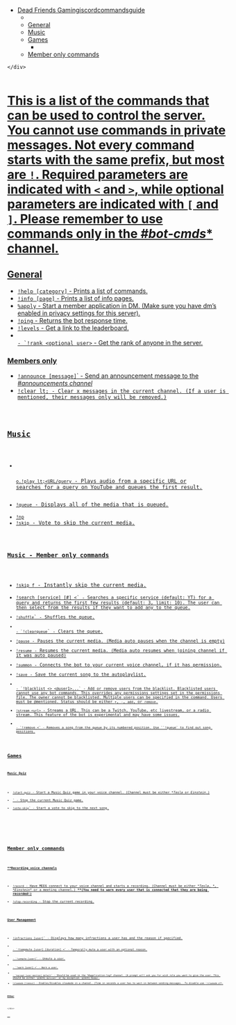 <!DOCTYPE html>
<html>

<head>
  <meta charset="utf-8">
  <meta name="viewport" content="width=device-width, initial-scale=1.0">
  <title>README</title>
  <link rel="stylesheet" href="https://stackedit.io/style.css" />
</head>

<body class="stackedit">
  <div class="stackedit__left">
    <div class="stackedit__toc">
      
<ul>
<li><a href="#dead-friends-gaming---discord-commands-guide">Dead Friends Gamingiscordcommandsguide</a>
<ul>
<li></li>
<li><a href="#general">General</a></li>
<li><a href="#music">Music</a></li>
<li><a href="#games">Games</a>
<ul>
<li></li>
</ul>
</li>
<li><a href="#member-only-commands">Member only commands</a></li>
</ul>
</li>
</ul>

    </div>
  </div>
  <div class="stackedit__right">
    <div class="stackedit__html">
      <p><img src="https://imgur.com/S9EY6m3.png" alt=""></p>
<h1 id="d)
# [Dead-f Friends-g Gaming---d - Discord- commands- guide"><a href="](https://discord.link/defr" title= "Click to open the DEFR ds Gaming - Dcord commands guide</a></h1>
<h3 id="this-is-a-list-of-the-commands-that-can-be-used-to-control-the-server.-you-cannot-use-commands-in-private-messages.-not-every-command-starts-with-the-same-prefix-but-most-are-.-required-parameters-are-indicated-with--and--while-optional-parameters-are-indicated-with--and-.-please-remember-to-use-commands-only-in-the-bot-cmds-channel.">This is a list of the commands that can be used to control the server. You cannot use commands in private messages. Not every command starts with the same prefix, but most are <code>!</code>. Required parameters are indicated with <code>&lt;</code> and <code>&gt;</code>, while optional parameters are indicated with <code>[</code> and <code>]</code>. Please remember to use commands only in the <em>#bot-cmds</em>* channel.</h3>
<h2 id="general">General</h2>
<ul>
<li><code>!help [category]</code> - Prints a list of commands.</li>
<li><code>!info [page]</code> - Prints a list of info pages.</li>
<li><code>%apply</code> - Start a member application in DM. (Make sure you have dm’s enabled in privacy settings for this server).</li>
<li><code>!ping</code> - Returns the bot response time.</li>
<li><code>!levels</code> - Get a link to the leaderboard.</li>
<li><code>
- `!rank &lt;optional user&gt;</code> - Get the rank of anyone in the server.</li>
</ul>
<h3 id="members-only">Members only</h3>
<ul>
<li><code>!announce [message]</code>` -  Send an announcement message to the <em>#announcements channel</em></li>
<li><code>!clear lt;<user-mention&gt; [ammount]</code> - Clear x messages in the current channel. (If a user is mentioned, their messages only will be removed.)</li>
</ul>
<h2 id="music">Music</h2>
<ul>
<li><code>

o.!play lt;<URL/query</code> - Plays audio from a specific URL or searches for a query on YouTube and queues the first result.</li>
<li><code>!queue</code> - Displays all of the media that is queued.</li>
<li><code>!np</code - Displays the media that is currently being played.</li>
<li><code>!skip</code> - Vote to skip the current media.</li>
</ul>
<h3 id="music---member-only-commands">Music - Member only commands</h3>
<ul>
<li><code>!skip f</code> - Instantly skip the current media.</li>
<li><code>!search [service] [#] &lt;<query&gt;</code>` - Searches a specific service (default: YT) for a query and returns the first few results (default: 3, limit: 10). The user can then select from the results if they want to add any to the queue.</li>
<li><code>!shuffle</code>` - Shuffles the queue.</li>
<li><code>
- `!clearqueue</code>` - Clears the queue.</li>
<li><code>!pause</code> - Pauses the current media. (Media auto pauses when the channel is empty)</li>
<li><code>!resume</code> - Resumes the current media. (Media auto resumes when joining channel if it was auto paused)</li>
<li><code>!summon</code> - Connects the bot to your current voice channel, if it has permission.</li>
<li><code>!save</code> - Save the current song to the autoplaylist.</li>
<li><code>
- `!blacklist &lt;<status&gt; &lt;@user1&gt;...</code>> <@user1>...` - Add or remove users from the blacklist. Blacklisted users cannot use any bot commands. This overrides any permissions settings set in the permissions file. The owner cannot be blacklisted. Multiple users can be specified in the command. Users must be @mentioned. Status should be either <code>+</code>, <code>-</code>, <code>add</code>, or <code>remove</code>.</li>
<li><code>!stream &lt;url&gt;</code> - Streams a URL. This can be a Twitch, YouTube, etc livestream, or a radio stream. This feature of the bot is experimental and may have some issues.</li>
<li><code>
- `!remove &lt;<number&gt;</code>` - Removes a song from the queue by its numbered position. Use ``!queue` to find out song positions.</li>
</ul>
<h2 id="games">Games</h2>
<h4 id="music-quiz">Music Quiz</h4>
<ul>
<li><code>!start-quiz</code> - Start a Music Quiz game in your voice channel. (Channel must be either <em>*Tesla</em> or <em>Einstein</em>.)</li>
<li><code*Einstein*) 
- `!stop-quiz</code>` - Stop the current Music Quiz game.</li>
<li><code>!vote-skip</code>` - Start a vote to skip to the next song.</li>
</ul>
<h2 id="member-only-commands">


## Member only commands</h2>
<p><strong>
**Recording voice channels</strong></p>
<ul>
<li><code>!record</code> - Have MEE6 connect to your voice channel and starts a recording. (Channel must be either <em>*Tesla</em>, <em>*, *Einstein</em>* or a meeting channel.) <strong>**(You need to warn every user that is connected that they are being recorded!)</strong></li>
<li><code>!stop-recording</code> - Stop the current recording.</li>
</ul>
<p><strong>User Management</strong></p>
<ul>
<li><code>!infractions [user]</code>` - Displays how many infractions a user has and the reason if specified.</li>
<li><code>
- `!tempmute [user] [duration] &lt;<optional reason&gt;</code>` - Temporally mute a user with an optional reason.</li>
<li><code>
- `!unmute [user]</code>` - Unmute a user.</li>
<li><code>
- `!warn [user] &lt;<optional reason&gt;</code>` - Warn a user.</li>
<li><code>
- `%accept [user-mention] default</code>` - Should be used in the <em>*#application-log</em>* channel. (A prompt will ask you for wish role you want to give the user. This should be either <code>`@[DEFR] Aplicant</code>` or by exception <code>`@[DEFR] Member</code>.</li>
<li><code>!slowmode [timeout]</code> - Enables/Disables slowmode in a channel. (Time in seconds a user has to wait in between sending messages.  To disable use <code>`!slowmode off</code>.</li>
</ul>
<p><strong>Other</strong></p>

    </div>
  </div>
</body>

</html>
